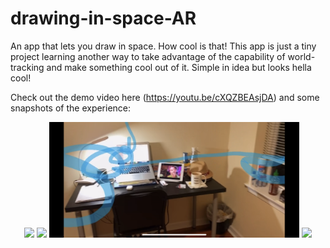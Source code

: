 # drawing-in-space-AR
An app that lets you draw in space. How cool is that!
This app is just a tiny project learning another way to take advantage of the capability of world-tracking and make something cool out of it. Simple in idea but looks hella cool!

<!-- <p align="center">
  <img width="300" src="images/figdraw1.png">
</p> -->

Check out the demo video here (https://youtu.be/cXQZBEAsjDA) and some snapshots of the experience:

<p align="center">
  <img width="400" src="images/figdraw2.PNG">
  <img width="400" src="images/figdraw3.PNG">
  <img width="400" src="images/figdraw4.PNG">
  <img width="400" src="images/figdraw5.PNG">
</p>


